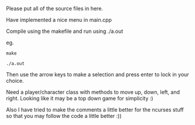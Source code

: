 Please put all of the source files in here.

Have implemented a nice menu in main.cpp

Compile using the makefile and run using ./a.out

eg.

	make
	
	./a.out
	

Then use the arrow keys to make a selection and press enter to lock in your choice.

Need a player/character class with methods to move up, down, left, and right.
Looking like it may be a top down game for simplicity :)

Also I have tried to make the comments a little better for the ncurses stuff so that you may follow the code
a little better :))
